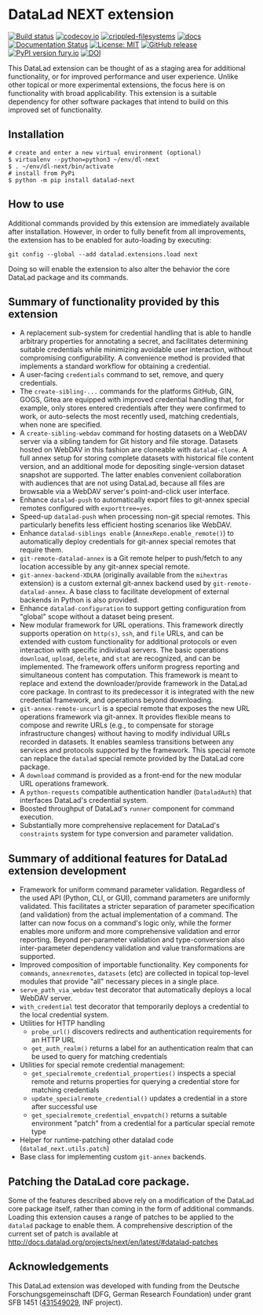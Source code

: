 # DataLad NEXT extension

[![Build status](https://ci.appveyor.com/api/projects/status/dxomp8wysjb7x2os/branch/main?svg=true)](https://ci.appveyor.com/project/mih/datalad-next/branch/main)
[![codecov.io](https://codecov.io/github/datalad/datalad-next/coverage.svg?branch=main)](https://codecov.io/github/datalad/datalad-next?branch=main)
[![crippled-filesystems](https://github.com/datalad/datalad-next/workflows/crippled-filesystems/badge.svg)](https://github.com/datalad/datalad-next/actions?query=workflow%3Acrippled-filesystems)
[![docs](https://github.com/datalad/datalad-next/workflows/docs/badge.svg)](https://github.com/datalad/datalad-next/actions?query=workflow%3Adocs)
[![Documentation Status](https://readthedocs.org/projects/datalad-next/badge/?version=latest)](http://docs.datalad.org/projects/next/en/latest/?badge=latest)
[![License: MIT](https://img.shields.io/badge/License-MIT-yellow.svg)](https://opensource.org/licenses/MIT)
[![GitHub release](https://img.shields.io/github/release/datalad/datalad-next.svg)](https://GitHub.com/datalad/datalad-next/releases/)
[![PyPI version fury.io](https://badge.fury.io/py/datalad-next.svg)](https://pypi.python.org/pypi/datalad-next/)
[![DOI](https://zenodo.org/badge/DOI/10.5281/zenodo.6833099.svg)](https://doi.org/10.5281/zenodo.6833099)

This DataLad extension can be thought of as a staging area for additional
functionality, or for improved performance and user experience. Unlike other
topical or more experimental extensions, the focus here is on functionality
with broad applicability. This extension is a suitable dependency for other
software packages that intend to build on this improved set of functionality.

## Installation

```
# create and enter a new virtual environment (optional)
$ virtualenv --python=python3 ~/env/dl-next
$ . ~/env/dl-next/bin/activate
# install from PyPi
$ python -m pip install datalad-next
```

## How to use

Additional commands provided by this extension are immediately available
after installation. However, in order to fully benefit from all improvements,
the extension has to be enabled for auto-loading by executing:

    git config --global --add datalad.extensions.load next

Doing so will enable the extension to also alter the behavior the core DataLad
package and its commands.

## Summary of functionality provided by this extension

- A replacement sub-system for credential handling that is able to handle arbitrary
  properties for annotating a secret, and facilitates determining suitable
  credentials while minimizing avoidable user interaction, without compromising
  configurability. A convenience method is provided that implements a standard
  workflow for obtaining a credential.
- A user-facing `credentials` command to set, remove, and query credentials.
- The `create-sibling-...` commands for the platforms GitHub, GIN, GOGS, Gitea
  are equipped with improved credential handling that, for example, only stores
  entered credentials after they were confirmed to work, or auto-selects the
  most recently used, matching credentials, when none are specified.
- A `create-sibling-webdav` command for hosting datasets on a WebDAV server via
  a sibling tandem for Git history and file storage. Datasets hosted on WebDAV
  in this fashion are cloneable with `datalad-clone`. A full annex setup
  for storing complete datasets with historical file content version, and an
  additional mode for depositing single-version dataset snapshot are supported.
  The latter enables convenient collaboration with audiences that are not using
  DataLad, because all files are browsable via a WebDAV server's point-and-click
  user interface.
- Enhance `datalad-push` to automatically export files to git-annex special
  remotes configured with `exporttree=yes`.
- Speed-up `datalad-push` when processing non-git special remotes. This particularly
  benefits less efficient hosting scenarios like WebDAV.
- Enhance `datalad-siblings enable` (`AnnexRepo.enable_remote()`) to automatically
  deploy credentials for git-annex special remotes that require them.
- `git-remote-datalad-annex` is a Git remote helper to push/fetch to any
  location accessible by any git-annex special remote.
- `git-annex-backend-XDLRA` (originally available from the `mihextras` extension)
  is a custom external git-annex backend used by `git-remote-datalad-annex`. A base
  class to facilitate development of external backends in Python is also provided.
- Enhance `datalad-configuration` to support getting configuration from "global"
  scope without a dataset being present.
- New modular framework for URL operations. This framework directly supports operation
  on `http(s)`, `ssh`, and `file` URLs, and can be extended with custom functionality
  for additional protocols or even interaction with specific individual servers.
  The basic operations `download`, `upload`, `delete`, and `stat` are recognized,
  and can be implemented. The framework offers uniform progress reporting and
  simultaneous content has computation. This framework is meant to replace and
  extend the downloader/provide framework in the DataLad core package. In contrast
  to its predecessor it is integrated with the new credential framework, and
  operations beyond downloading.
- `git-annex-remote-uncurl` is a special remote that exposes the new URL
  operations framework via git-annex. It provides flexible means to compose
  and rewrite URLs (e.g., to compensate for storage infrastructure changes)
  without having to modify individual URLs recorded in datasets. It enables
  seamless transitions between any services and protocols supported by the
  framework. This special remote can replace the `datalad` special remote
  provided by the DataLad core package.
- A `download` command is provided as a front-end for the new modular URL
  operations framework.
- A `python-requests` compatible authentication handler (`DataladAuth`) that
  interfaces DataLad's credential system.
- Boosted throughput of DataLad's `runner` component for command execution.
- Substantially more comprehensive replacement for DataLad's `constraints` system
  for type conversion and parameter validation.

## Summary of additional features for DataLad extension development

- Framework for uniform command parameter validation. Regardless of the used
  API (Python, CLI, or GUI), command parameters are uniformly validated. This
  facilitates a stricter separation of parameter specification (and validation)
  from the actual implementation of a command. The latter can now focus on a
  command's logic only, while the former enables more uniform and more
  comprehensive validation and error reporting. Beyond per-parameter validation
  and type-conversion also inter-parameter dependency validation and value
  transformations are supported.
- Improved composition of importable functionality. Key components for `commands`,
  `annexremotes`, `datasets` (etc) are collected in topical top-level modules that
  provide "all" necessary pieces in a single place.
- `serve_path_via_webdav` test decorator that automatically deploys a local WebDAV
  server.
- `with_credential` test decorator that temporarily deploys a credential to the
  local credential system.
- Utilities for HTTP handling
  - `probe_url()` discovers redirects and authentication requirements for an HTTP
    URL
  - `get_auth_realm()` returns a label for an authentication realm that can be used
    to query for matching credentials
- Utilities for special remote credential management:
  - `get_specialremote_credential_properties()` inspects a special remote and returns
    properties for querying a credential store for matching credentials
  - `update_specialremote_credential()` updates a credential in a store after
    successful use
  - `get_specialremote_credential_envpatch()` returns a suitable environment "patch"
    from a credential for a particular special remote type
- Helper for runtime-patching other datalad code (`datalad_next.utils.patch`)
- Base class for implementing custom `git-annex` backends.

## Patching the DataLad core package.

Some of the features described above rely on a modification of the DataLad core
package itself, rather than coming in the form of additional commands. Loading
this extension causes a range of patches to be applied to the `datalad` package
to enable them. A comprehensive description of the current set of patch is
available at http://docs.datalad.org/projects/next/en/latest/#datalad-patches

## Acknowledgements

This DataLad extension was developed with funding from the Deutsche
Forschungsgemeinschaft (DFG, German Research Foundation) under grant SFB 1451
([431549029](https://gepris.dfg.de/gepris/projekt/431549029), INF project).
